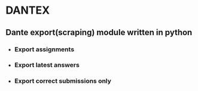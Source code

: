 # DANTEX

## Dante export(scraping) module written in python
- ### Export assignments
- ### Export latest answers
- ### Export correct submissions only